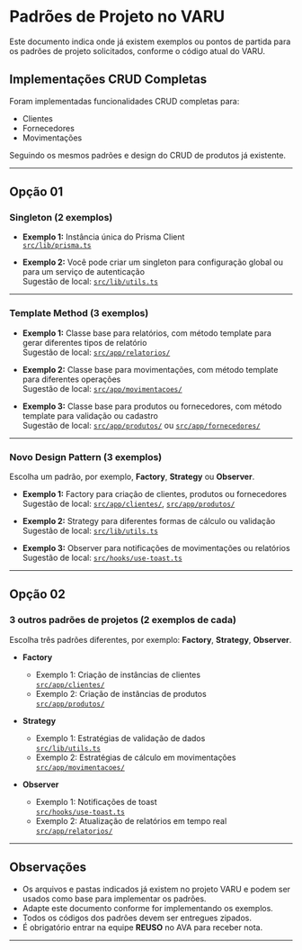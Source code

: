 # Padrões de Projeto no VARU

Este documento indica onde já existem exemplos ou pontos de partida para os padrões de projeto solicitados, conforme o código atual do VARU.

## Implementações CRUD Completas

Foram implementadas funcionalidades CRUD completas para:

- Clientes
- Fornecedores
- Movimentações

Seguindo os mesmos padrões e design do CRUD de produtos já existente.

---

## Opção 01

### Singleton (2 exemplos)

- **Exemplo 1:** Instância única do Prisma Client  
  [`src/lib/prisma.ts`](src/lib/prisma.ts)

- **Exemplo 2:** Você pode criar um singleton para configuração global ou para um serviço de autenticação  
  Sugestão de local: [`src/lib/utils.ts`](src/lib/utils.ts)

---

### Template Method (3 exemplos)

- **Exemplo 1:** Classe base para relatórios, com método template para gerar diferentes tipos de relatório  
  Sugestão de local: [`src/app/relatorios/`](src/app/relatorios/)

- **Exemplo 2:** Classe base para movimentações, com método template para diferentes operações  
  Sugestão de local: [`src/app/movimentacoes/`](src/app/movimentacoes/)

- **Exemplo 3:** Classe base para produtos ou fornecedores, com método template para validação ou cadastro  
  Sugestão de local: [`src/app/produtos/`](src/app/produtos/) ou [`src/app/fornecedores/`](src/app/fornecedores/)

---

### Novo Design Pattern (3 exemplos)

Escolha um padrão, por exemplo, **Factory**, **Strategy** ou **Observer**.

- **Exemplo 1:** Factory para criação de clientes, produtos ou fornecedores  
  Sugestão de local: [`src/app/clientes/`](src/app/clientes/), [`src/app/produtos/`](src/app/produtos/)

- **Exemplo 2:** Strategy para diferentes formas de cálculo ou validação  
  Sugestão de local: [`src/lib/utils.ts`](src/lib/utils.ts)

- **Exemplo 3:** Observer para notificações de movimentações ou relatórios  
  Sugestão de local: [`src/hooks/use-toast.ts`](src/hooks/use-toast.ts)

---

## Opção 02

### 3 outros padrões de projetos (2 exemplos de cada)

Escolha três padrões diferentes, por exemplo: **Factory**, **Strategy**, **Observer**.

- **Factory**
  - Exemplo 1: Criação de instâncias de clientes  
    [`src/app/clientes/`](src/app/clientes/)
  - Exemplo 2: Criação de instâncias de produtos  
    [`src/app/produtos/`](src/app/produtos/)

- **Strategy**
  - Exemplo 1: Estratégias de validação de dados  
    [`src/lib/utils.ts`](src/lib/utils.ts)
  - Exemplo 2: Estratégias de cálculo em movimentações  
    [`src/app/movimentacoes/`](src/app/movimentacoes/)

- **Observer**
  - Exemplo 1: Notificações de toast  
    [`src/hooks/use-toast.ts`](src/hooks/use-toast.ts)
  - Exemplo 2: Atualização de relatórios em tempo real  
    [`src/app/relatorios/`](src/app/relatorios/)

---

## Observações

- Os arquivos e pastas indicados já existem no projeto VARU e podem ser usados como base para implementar os padrões.
- Adapte este documento conforme for implementando os exemplos.
- Todos os códigos dos padrões devem ser entregues zipados.
- É obrigatório entrar na equipe **REUSO** no AVA para receber nota.

---